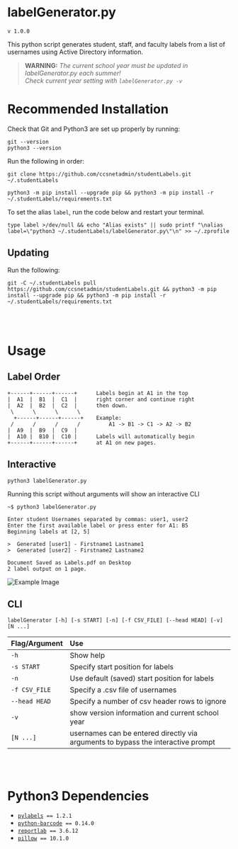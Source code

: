 # labelGenerator.py
`v 1.0.0`

This python script generates student, staff, and faculty labels from a list of usernames using Active Directory information.

> **WARNING:** _The current school year must be updated in labelGenerator.py each summer!<br/>Check current year setting with `labelGenerator.py -v`_

# Recommended Installation

Check that Git and Python3 are set up properly by running:

```console
git --version
python3 --version
```

Run the following in order:

```console
git clone https://github.com/ccsnetadmin/studentLabels.git ~/.studentLabels
```

```console
python3 -m pip install --upgrade pip && python3 -m pip install -r ~/.studentLabels/requirements.txt
```

To set the alias `label`, run the code below and restart your terminal.

```console
type label >/dev/null && echo "Alias exists" || sudo printf "\nalias label=\"python3 ~/.studentLabels/labelGenerator.py\"\n" >> ~/.zprofile
```

## Updating

Run the following:

```console
git -C ~/.studentLabels pull https://github.com/ccsnetadmin/studentLabels.git && python3 -m pip install --upgrade pip && python3 -m pip install -r ~/.studentLabels/requirements.txt
```

<br/>
<br/>

# Usage

## Label Order

```
+------+------+------+      Labels begin at A1 in the top
|  A1  |  B1  |  C1  |      right corner and continue right
|  A2  |  B2  |  C2  |      then down.
 \      \      \      \
  +------+------+------+    Example:
 /      /      /      /         A1 -> B1 -> C1 -> A2 -> B2
|  A9  |  B9  |  C9  |
|  A10 |  B10 |  C10 |      Labels will automatically begin
+------+------+------+      at A1 on new pages.
```


## Interactive

`python3 labelGenerator.py`

Running this script without arguments will show an interactive CLI 

```console
~$ python3 labelGenerator.py

Enter student Usernames separated by commas: user1, user2
Enter the first available label or press enter for A1: B5
Beginning labels at [2, 5]

>  Generated [user1] - Firstname1 Lastname1
>  Generated [user2] - Firstname2 Lastname2

Document Saved as Labels.pdf on Desktop
2 label output on 1 page.
```

![Example Image](resources/Example.png)

## CLI

`labelGenerator [-h] [-s START] [-n] [-f CSV_FILE] [--head HEAD] [-v] [N ...]`

| Flag/Argument | Use |
|:--|:--|
| `-h` | Show help |
| `-s START` | Specify start position for labels |
| `-n` | Use default (saved) start position for labels |
| `-f CSV_FILE` | Specify a .csv file of usernames |
| `--head HEAD` | Specify a number of csv header rows to ignore |
| `-v` | show version information and current school year |
| `[N ...]` | usernames can be entered directly via arguments to bypass the interactive prompt|

<br/>
<br/>

# Python3 Dependencies
- [`pylabels`](https://github.com/bcbnz/pylabels/)` == 1.2.1`
- [`python-barcode`](https://github.com/WhyNotHugo/python-barcode)` == 0.14.0`
- [`reportlab`](http://www.reportlab.com/)` == 3.6.12`
- [`pillow`](https://python-pillow.org)` == 10.1.0`